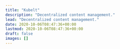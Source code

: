 ```yaml
---
title: "Kubelt"
description: "Decentralized content management."
lead: "Decentralized content management."
date: 2020-10-06T08:47:36+00:00
lastmod: 2020-10-06T08:47:36+00:00
draft: false
images: []
---
```

